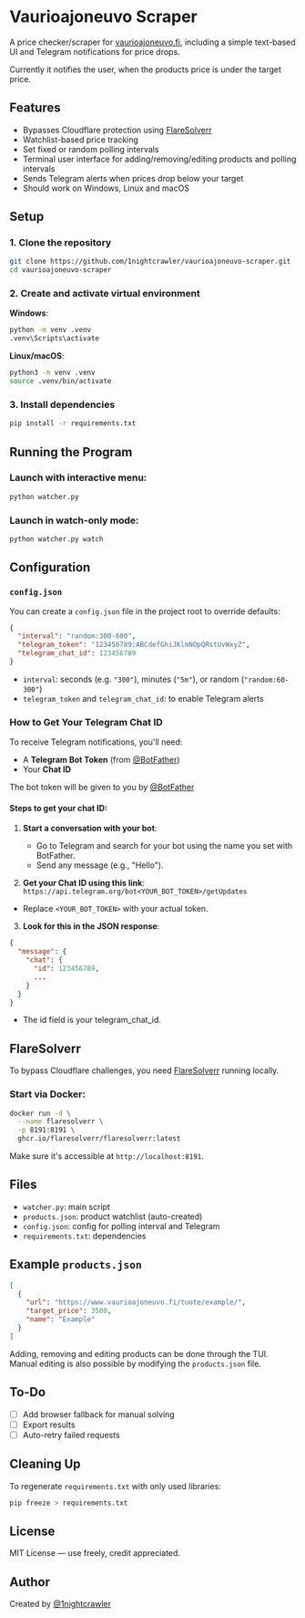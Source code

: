 
# Vaurioajoneuvo Scraper

A price checker/scraper for [vaurioajoneuvo.fi](https://www.vaurioajoneuvo.fi), including a simple text-based UI and Telegram notifications for price drops.

Currently it notifies the user, when the products price is under the target price.


## Features

- Bypasses Cloudflare protection using [FlareSolverr](https://github.com/FlareSolverr/FlareSolverr)
- Watchlist-based price tracking
- Set fixed or random polling intervals
- Terminal user interface for adding/removing/editing products and polling intervals
- Sends Telegram alerts when prices drop below your target
- Should work on Windows, Linux and macOS

## Setup

### 1. Clone the repository

```bash
git clone https://github.com/1nightcrawler/vaurioajoneuvo-scraper.git
cd vaurioajoneuvo-scraper
````

### 2. Create and activate virtual environment

**Windows**:

```bash
python -m venv .venv
.venv\Scripts\activate
```

**Linux/macOS**:

```bash
python3 -m venv .venv
source .venv/bin/activate
```

### 3. Install dependencies

```bash
pip install -r requirements.txt
```



## Running the Program

### Launch with interactive menu:

```bash
python watcher.py
```

### Launch in watch-only mode:

```bash
python watcher.py watch
```



## Configuration

### `config.json`

You can create a `config.json` file in the project root to override defaults:

```json
{
  "interval": "random:300-600",
  "telegram_token": "123456789:ABCdefGhiJKlmNOpQRstUvWxyZ",
  "telegram_chat_id": 123456789
}
```

* `interval`: seconds (e.g. `"300"`), minutes (`"5m"`), or random (`"random:60-300"`)
* `telegram_token` and `telegram_chat_id`: to enable Telegram alerts

### How to Get Your Telegram Chat ID

To receive Telegram notifications, you'll need:

- A **Telegram Bot Token** (from [@BotFather](https://t.me/BotFather))
- Your **Chat ID**

The bot token will be given to you by [@BotFather](https://t.me/BotFather)

#### Steps to get your chat ID:

1. **Start a conversation with your bot**:
   - Go to Telegram and search for your bot using the name you set with BotFather.
   - Send any message (e.g., "Hello").

2. **Get your Chat ID using this link**:
  ```https://api.telegram.org/bot<YOUR_BOT_TOKEN>/getUpdates```
  - Replace `<YOUR_BOT_TOKEN>` with your actual token.

3. **Look for this in the JSON response**:
  ```json
  {
    "message": {
      "chat": {
        "id": 123456789,
        ...
      }
    }
  }
  ```
  - The id field is your telegram_chat_id.


## FlareSolverr

To bypass Cloudflare challenges, you need [FlareSolverr](https://github.com/FlareSolverr/FlareSolverr) running locally.

### Start via Docker:

```bash
docker run -d \
  --name flaresolverr \
  -p 8191:8191 \
  ghcr.io/flaresolverr/flaresolverr:latest
```

Make sure it's accessible at `http://localhost:8191`.



## Files

* `watcher.py`: main script
* `products.json`: product watchlist (auto-created)
* `config.json`: config for polling interval and Telegram
* `requirements.txt`: dependencies



## Example `products.json`

```json
[
  {
    "url": "https://www.vaurioajoneuvo.fi/tuote/example/",
    "target_price": 3500,
    "name": "Example"
  }
]
```

Adding, removing and editing products can be done through the TUI. 
Manual editing is also possible by modifying the `products.json` file.

## To-Do

* [ ] Add browser fallback for manual solving
* [ ] Export results
* [ ] Auto-retry failed requests

## Cleaning Up

To regenerate `requirements.txt` with only used libraries:

```bash
pip freeze > requirements.txt
```

## License

MIT License — use freely, credit appreciated.



## Author

Created by [@1nightcrawler]([https://github.com/yourhandle](https://github.com/1nightcrawler))

